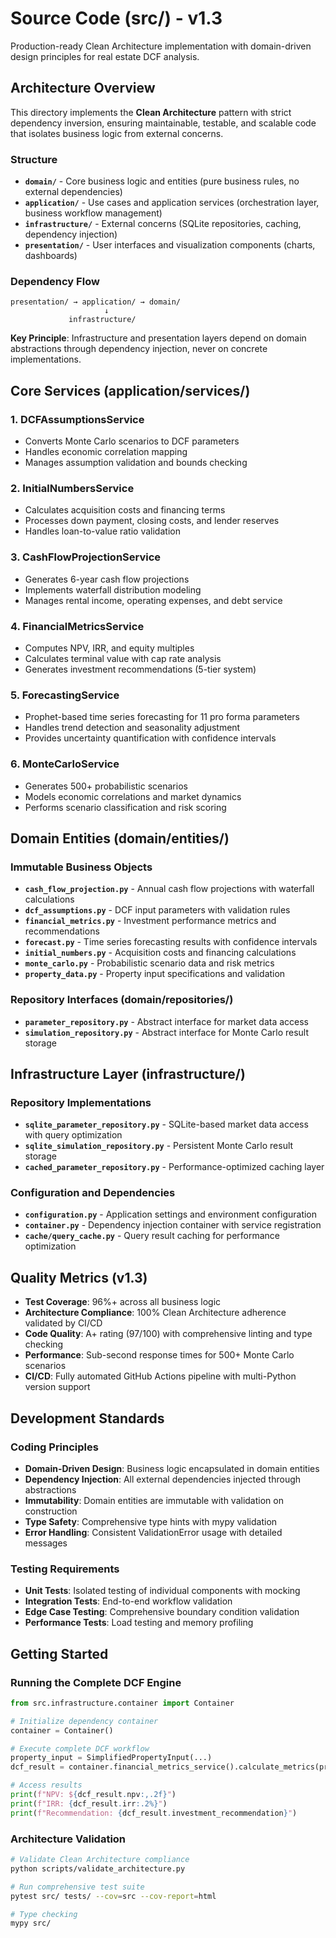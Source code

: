 # Source Code (src/) - v1.3

Production-ready Clean Architecture implementation with domain-driven design principles for real estate DCF analysis.

## Architecture Overview

This directory implements the **Clean Architecture** pattern with strict dependency inversion, ensuring maintainable, testable, and scalable code that isolates business logic from external concerns.

### Structure

- **`domain/`** - Core business logic and entities (pure business rules, no external dependencies)
- **`application/`** - Use cases and application services (orchestration layer, business workflow management)
- **`infrastructure/`** - External concerns (SQLite repositories, caching, dependency injection)
- **`presentation/`** - User interfaces and visualization components (charts, dashboards)

### Dependency Flow

```
presentation/ → application/ → domain/
                     ↓
             infrastructure/
```

**Key Principle**: Infrastructure and presentation layers depend on domain abstractions through dependency injection, never on concrete implementations.

## Core Services (application/services/)

### 1. DCFAssumptionsService
- Converts Monte Carlo scenarios to DCF parameters
- Handles economic correlation mapping
- Manages assumption validation and bounds checking

### 2. InitialNumbersService  
- Calculates acquisition costs and financing terms
- Processes down payment, closing costs, and lender reserves
- Handles loan-to-value ratio validation

### 3. CashFlowProjectionService
- Generates 6-year cash flow projections
- Implements waterfall distribution modeling
- Manages rental income, operating expenses, and debt service

### 4. FinancialMetricsService
- Computes NPV, IRR, and equity multiples
- Calculates terminal value with cap rate analysis  
- Generates investment recommendations (5-tier system)

### 5. ForecastingService
- Prophet-based time series forecasting for 11 pro forma parameters
- Handles trend detection and seasonality adjustment
- Provides uncertainty quantification with confidence intervals

### 6. MonteCarloService
- Generates 500+ probabilistic scenarios
- Models economic correlations and market dynamics
- Performs scenario classification and risk scoring

## Domain Entities (domain/entities/)

### Immutable Business Objects
- **`cash_flow_projection.py`** - Annual cash flow projections with waterfall calculations
- **`dcf_assumptions.py`** - DCF input parameters with validation rules
- **`financial_metrics.py`** - Investment performance metrics and recommendations
- **`forecast.py`** - Time series forecasting results with confidence intervals
- **`initial_numbers.py`** - Acquisition costs and financing calculations
- **`monte_carlo.py`** - Probabilistic scenario data and risk metrics
- **`property_data.py`** - Property input specifications and validation

### Repository Interfaces (domain/repositories/)
- **`parameter_repository.py`** - Abstract interface for market data access
- **`simulation_repository.py`** - Abstract interface for Monte Carlo result storage

## Infrastructure Layer (infrastructure/)

### Repository Implementations
- **`sqlite_parameter_repository.py`** - SQLite-based market data access with query optimization
- **`sqlite_simulation_repository.py`** - Persistent Monte Carlo result storage
- **`cached_parameter_repository.py`** - Performance-optimized caching layer

### Configuration and Dependencies
- **`configuration.py`** - Application settings and environment configuration
- **`container.py`** - Dependency injection container with service registration
- **`cache/query_cache.py`** - Query result caching for performance optimization

## Quality Metrics (v1.3)

- **Test Coverage**: 96%+ across all business logic
- **Architecture Compliance**: 100% Clean Architecture adherence validated by CI/CD
- **Code Quality**: A+ rating (97/100) with comprehensive linting and type checking
- **Performance**: Sub-second response times for 500+ Monte Carlo scenarios
- **CI/CD**: Fully automated GitHub Actions pipeline with multi-Python version support

## Development Standards

### Coding Principles
- **Domain-Driven Design**: Business logic encapsulated in domain entities
- **Dependency Injection**: All external dependencies injected through abstractions
- **Immutability**: Domain entities are immutable with validation on construction
- **Type Safety**: Comprehensive type hints with mypy validation
- **Error Handling**: Consistent ValidationError usage with detailed messages

### Testing Requirements
- **Unit Tests**: Isolated testing of individual components with mocking
- **Integration Tests**: End-to-end workflow validation
- **Edge Case Testing**: Comprehensive boundary condition validation
- **Performance Tests**: Load testing and memory profiling

## Getting Started

### Running the Complete DCF Engine
```python
from src.infrastructure.container import Container

# Initialize dependency container
container = Container()

# Execute complete DCF workflow
property_input = SimplifiedPropertyInput(...)
dcf_result = container.financial_metrics_service().calculate_metrics(property_input)

# Access results
print(f"NPV: ${dcf_result.npv:,.2f}")
print(f"IRR: {dcf_result.irr:.2%}")
print(f"Recommendation: {dcf_result.investment_recommendation}")
```

### Architecture Validation
```bash
# Validate Clean Architecture compliance
python scripts/validate_architecture.py

# Run comprehensive test suite
pytest src/ tests/ --cov=src --cov-report=html

# Type checking
mypy src/
```